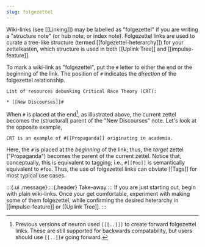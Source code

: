 ```yaml
---
slug: folgezettel
---
```


Wiki-links (see [[Linking]]) may be labelled as "folgezettel" if you are writing a "structure note" (or hub note, or index note). Folgezettel links are used to curate a tree-like structure (termed [[folgezettel-heterarchy]]) for your zettelkasten, which structure is used in both [[Uplink Tree]] and [[impulse-feature]].

To mark a wiki-link as "folgezettel", put the `#` letter to either the end or the beginning of the link. The position of `#` indicates the *direction* of the folgezettel relationship.

```
List of resources debunking Critical Race Theory (CRT):

* [[New Discourses]]#
```

When `#` is placed at the end[^legacy], as illustrated above, the current zettel becomes the (structural) parent of the "New Discourses" note. Let's look at the opposite example, 

```
CRT is an example of #[[Propaganda]] originating in academia.
```

Here, the `#` is placed at the *beginning* of the link; thus, the *target* zettel ("Propaganda") becomes the parent of the current zettel. Notice that, conceptually, this is equivalent to tagging; i.e., `#[[Foo]]` is semantically equivalent to `#foo`. Thus, the use of folgezettel links can obviate [[Tags]] for most typical use cases.

:::{.ui .message}
:::{.header}
Take-away
:::
If you are just starting out, begin with plain wiki-links. Once your get comfortable, experiment with making some of them folgezettel, while confirming the desired heterarchy in [[impulse-feature]] or [[Uplink Tree]].
:::

[^legacy]: Previous versions of neuron used `[[[..]]]` to create forward folgezettel links. These are still supported for backwards compatability, but users should use `[[..]]#` going forward.